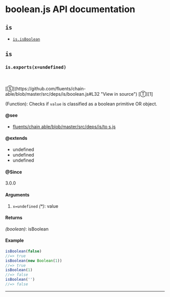 # boolean.js API documentation

<!-- div class="toc-container" -->

<!-- div -->

## `is`
* <a href="#is-prototype-isBoolean"  data-meta="exports x undefined"  data-call="exports x undefined"  data-category="Lang"  data-description="Function Checks if value is classified as a boolean primitive OR object"  data-name="isBoolean"  data-member="is"  data-see="href https github com fluents chain able blob master src deps is toS js label fluents chain able blob master src deps is to s js"  data-all="meta n n exports x undefined call exports x undefined category Lang description Function Checks if value is classified as a boolean primitive OR object name isBoolean member is see href https github com fluents chain able blob master src deps is toS js label fluents chain able blob master src deps is to s js notes todos klassProps" >`is.isBoolean`</a>

<!-- /div -->

<!-- /div -->

<!-- div class="doc-container" -->

<!-- div -->

## `is`

<!-- div -->

<h3 id="is-prototype-isBoolean" data-member="is" data-category="Lang" data-name="isBoolean"><code>is.exports(x=undefined)</code></h3>
<br>
<br>
[&#x24C8;](https://github.com/fluents/chain-able/blob/master/src/deps/is/boolean.js#L32 "View in source") [&#x24C9;][1]

(Function): Checks if `value` is classified as a boolean primitive OR object.


#### @see 

* <a href="https://github.com/fluents/chain-able/blob/master/src/deps/is/toS.js" >fluents/chain able/blob/master/src/deps/is/to s.js</a>

#### @extends 

* undefined
* undefined
* undefined



#### @Since
3.0.0

#### Arguments
1. `x=undefined` *(&#42;)*: value

#### Returns
*(boolean)*: isBoolean

#### Example
```js
isBoolean(false)
//=> true
isBoolean(new Boolean(1))
//=> true
isBoolean(1)
//=> false
isBoolean('')
//=> false

```
---

<!-- /div -->

<!-- /div -->

<!-- /div -->

 [1]: #is "Jump back to the TOC."
